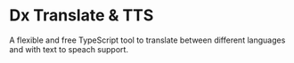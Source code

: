 # Dx Translate & TTS
A flexible and free TypeScript tool to translate between different languages and with text to speach support.

